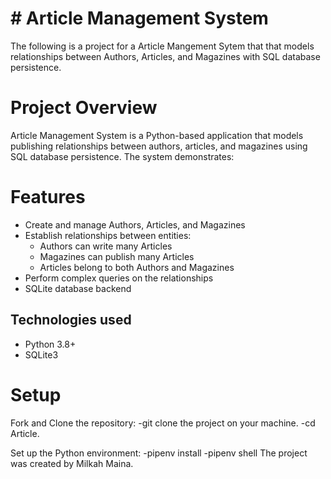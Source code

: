 # # Article Management System

The following is a  project for a Article Mangement Sytem that that models relationships between Authors, Articles, and Magazines with SQL database persistence.

# Project Overview 
Article Management System is a Python-based application that models publishing relationships between authors, articles, and magazines using SQL database persistence. The system demonstrates:


# Features
- Create and manage Authors, Articles, and Magazines
- Establish relationships between entities:
  - Authors can write many Articles
  - Magazines can publish many Articles
  - Articles belong to both Authors and Magazines
- Perform complex queries on the relationships
- SQLite database backend

## Technologies used

- Python 3.8+
- SQLite3

# Setup

Fork and Clone the repository:
-git clone the project on your machine. 
-cd Article.

Set up the Python environment: -pipenv install -pipenv shell
The project was created by Milkah Maina.